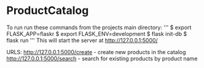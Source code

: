 # ProductCatalog

To run run these commands from the projects main directory:
'''
$ export FLASK_APP=flaskr
$ export FLASK_ENV=development
$ flask init-db
$ flask run
'''
This will start the server at http://127.0.0.1:5000/

URLS:
http://127.0.0.1:5000/create - create new products in the catalog
http://127.0.0.1:5000/search - search for existing products by product name
